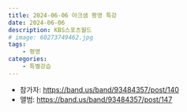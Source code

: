 ```yaml
---
title: 2024-06-06 아크샘 평영 특강
date: 2024-06-06
description: KBS스포츠월드
# image: 60273749462.jpg
tags:
    - 평영
categories:
    - 특별강습
---
```


- 참가자: https://band.us/band/93484357/post/140
- 앨범: https://band.us/band/93484357/post/147